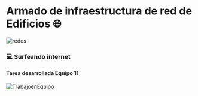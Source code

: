 # Armado de infraestructura de red de Edificios 🌐
![redes](https://i.ibb.co/cc7BFsk/redes.png "redes")
### 💻 Surfeando internet
#### Tarea desarrollada Equipo 11
![TrabajoenEquipo](https://i.ibb.co/jHZ3vyX/entrega5.png "TrabajoenEquipo")